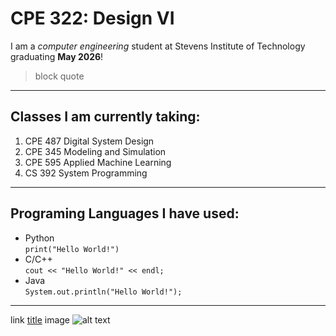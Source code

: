 # CPE 322: Design VI
I am a *computer engineering* student at Stevens Institute of Technology graduating **May 2026**!

> block quote
---
## Classes I am currently taking: 
1. CPE 487 Digital System Design
2. CPE 345 Modeling and Simulation
3. CPE 595 Applied Machine Learning
4. CS 392 System Programming
---
## Programing Languages I have used:
- Python <br>
  `print("Hello World!")`
- C/C++ <br>
  `cout << "Hello World!" << endl;`
- Java <br>
  `System.out.println("Hello World!");`
---
link
[title](https://www.example.com)
image
![alt text](image.jpg)
